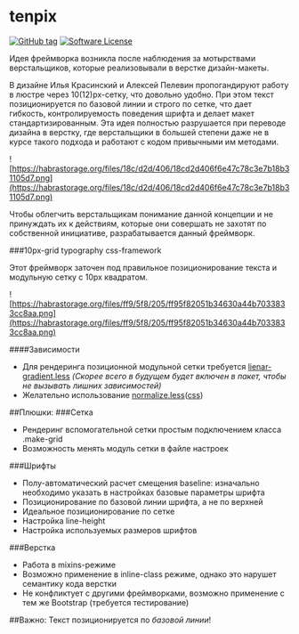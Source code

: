 # tenpix

[![GitHub tag](https://img.shields.io/github/tag/alexfadeev/tenpix.svg?style=flat-square)](https://github.com/alexfadeev/tenpix/tags)
[![Software License](https://img.shields.io/badge/license-MIT-green.svg?style=flat-square)](LICENSE.md)

Идея фреймворка возникла после наблюдения за мотырствами верстальщиков, которые реализовывали в верстке дизайн-макеты. 

В дизайне Илья Красинский и Алексей Пелевин пропогандируют работу в люстре через 10(12)px-сетку, что довольно удобно. При этом текст позиционируется по базовой линии и строго по сетке, что дает гибкость, контролируемость поведения шрифта и делает макет стандартизированным. Эта идея полностью разрушается при переводе дизайна в верстку, где верстальщики в большей степени даже не в курсе такого подхода и работают с кодом привычными им методами.

![https://habrastorage.org/files/18c/d2d/406/18cd2d406f6e47c78c3e7b18b31105d7.png](https://habrastorage.org/files/18c/d2d/406/18cd2d406f6e47c78c3e7b18b31105d7.png)

Чтобы облегчить верстальщикам понимание данной концепции и не принуждать их к действиям, которые они совершать не захотят по собственной инициативе, разрабатывается данный фреймворк.

###10px-grid typography css-framework

Этот фреймворк заточен под правильное позиционирование текста и модульную сетку с 10px квадратом.

![https://habrastorage.org/files/ff9/5f8/205/ff95f82051b34630a44b7033833cc8aa.png](https://habrastorage.org/files/ff9/5f8/205/ff95f82051b34630a44b7033833cc8aa.png)


####Зависимости
* Для рендеринга позиционной модульной сетки требуется [lienar-gradient.less](https://raw.githubusercontent.com/kellec/linear-gradient-mixin-less/master/linear-gradient.less) _(Скорее всего в будущем будет включен в пакет, чтобы не вызывать лишних зависимостей)_
* Желательно использование [normalize.less](https://github.com/segundofdez/normalize.less)([css](https://github.com/necolas/normalize.css/))


##Плюшки:
###Сетка
* Рендеринг вспомогательной сетки простым подключением класса .make-grid
* Возможность менять модуль сетки в файле настроек

###Шрифты
* Полу-автоматический расчет смещения baseline: изначально необходимо указать в настройках базовые параметры шрифта
* Позиционирование по базовой линии шрифта, а не по верхней
* Идеальное позиционирование по сетке
* Настройка line-height
* Настройка используемых размеров шрифтов

###Верстка
* Работа в mixins-режиме
* Возможно применение в inline-class режиме, однако это нарушет семантику кода верстки
* Не конфликтует с другими фреймворками, возможно применение с тем же Bootstrap (требуется тестирование)


##Важно: Текст позиционируется по _базовой линии_!
